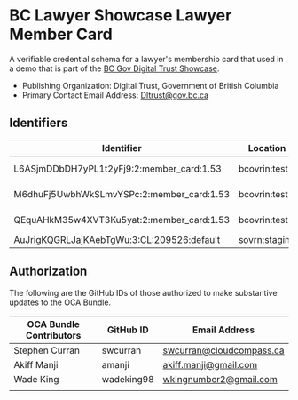 # BC Lawyer Showcase Lawyer Member Card

A verifiable credential schema for a lawyer's membership card that used in a demo that is part of the [BC Gov Digital Trust Showcase](https://digital.gov.bc.ca/digital-trust/showcase/).

- Publishing Organization: Digital Trust, Government of British Columbia
- Primary Contact Email Address: DItrust@gov.bc.ca

## Identifiers

| Identifier                                 | Location  | URL                                                   |
| ------------------------------------------ | --------- | ----------------------------------------------------- |
| L6ASjmDDbDH7yPL1t2yFj9:2:member_card:1.53 | bcovrin:test | http://test.bcovrin.vonx.io/browse/domain?page=1&query=L6ASjmDDbDH7yPL1t2yFj9%3A2%3Amember_card%3A1.53&txn_type=101 |
| M6dhuFj5UwbhWkSLmvYSPc:2:member_card:1.53 | bcovrin:test | http://test.bcovrin.vonx.io/browse/domain?page=1&query=M6dhuFj5UwbhWkSLmvYSPc%3A2%3Amember_card%3A1.53&txn_type=101 |
| QEquAHkM35w4XVT3Ku5yat:2:member_card:1.53 | bcovrin:test | http://test.bcovrin.vonx.io/browse/domain?page=1&query=QEquAHkM35w4XVT3Ku5yat%3A2%3Amember_card%3A1.53&txn_type=101 |
| AuJrigKQGRLJajKAebTgWu:3:CL:209526:default | sovrn:staging | https://indyscan.io/tx/SOVRIN_STAGINGNET/domain/209527 |

## Authorization

The following are the GitHub IDs of those authorized to make substantive updates to the OCA Bundle.

| OCA Bundle Contributors | GitHub ID  | Email Address            |
| ----------------------- | ---------- | ------------------------ |
| Stephen Curran          | swcurran   | swcurran@cloudcompass.ca |
| Akiff Manji             | amanji     | akiff.manji@gmail.com    |
| Wade King               | wadeking98 | wkingnumber2@gmail.com   |
|                         |            |                          |
